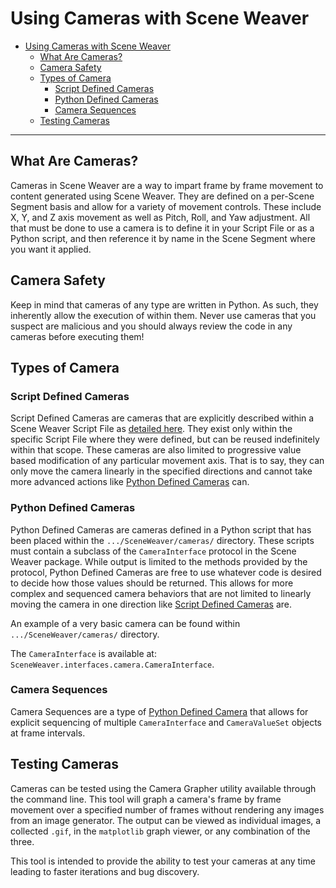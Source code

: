 # Using Cameras with Scene Weaver

- [Using Cameras with Scene Weaver](#using-cameras-with-scene-weaver)
  - [What Are Cameras?](#what-are-cameras)
  - [Camera Safety](#camera-safety)
  - [Types of Camera](#types-of-camera)
    - [Script Defined Cameras](#script-defined-cameras)
    - [Python Defined Cameras](#python-defined-cameras)
    - [Camera Sequences](#camera-sequences)
  - [Testing Cameras](#testing-cameras)

---

## What Are Cameras?

Cameras in Scene Weaver are a way to impart frame by frame movement to content generated using Scene Weaver.
They are defined on a per-Scene Segment basis and allow for a variety of movement controls.
These include X, Y, and Z axis movement as well as Pitch, Roll, and Yaw adjustment.
All that must be done to use a camera is to define it in your Script File or as a Python script, and then reference it by name in the Scene Segment where you want it applied.

## Camera Safety

Keep in mind that cameras of any type are written in Python.
As such, they inherently allow the execution of within them.
Never use cameras that you suspect are malicious and you should always review the code in any cameras before executing them!

## Types of Camera

### Script Defined Cameras

Script Defined Cameras are cameras that are explicitly described within a Scene Weaver Script File as [detailed here](ProjectStructureReference.md#scene-segement-reference).
They exist only within the specific Script File where they were defined, but can be reused indefinitely within that scope.
These cameras are also limited to progressive value based modification of any particular movement axis.
That is to say, they can only move the camera linearly in the specified directions and cannot take more advanced actions like [Python Defined Cameras](#python-defined-cameras) can.

### Python Defined Cameras

Python Defined Cameras are cameras defined in a Python script that has been placed within the `.../SceneWeaver/cameras/` directory.
These scripts must contain a subclass of the `CameraInterface` protocol in the Scene Weaver package.
While output is limited to the methods provided by the protocol, Python Defined Cameras are free to use whatever code is desired to decide how those values should be returned.
This allows for more complex and sequenced camera behaviors that are not limited to linearly moving the camera in one direction like [Script Defined Cameras](#script-defined-cameras) are.

An example of a very basic camera can be found within `.../SceneWeaver/cameras/` directory.

The `CameraInterface` is available at: `SceneWeaver.interfaces.camera.CameraInterface`.

### Camera Sequences

Camera Sequences are a type of [Python Defined Camera](#python-defined-cameras) that allows for explicit sequencing of multiple `CameraInterface` and `CameraValueSet` objects at frame intervals.

## Testing Cameras

Cameras can be tested using the Camera Grapher utility available through the command line.
This tool will graph a camera's frame by frame movement over a specified number of frames without rendering any images from an image generator.
The output can be viewed as individual images, a collected `.gif`, in the `matplotlib` graph viewer, or any combination of the three.

This tool is intended to provide the ability to test your cameras at any time leading to faster iterations and bug discovery.
